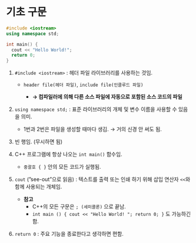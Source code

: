 # 기초 구문

```cpp
#include <iostream>
using namespace std;

int main() {
  cout << "Hello World!";
  return 0;
}
```

1. `#include <iostream>` : 헤더 파일 라이브러리를 사용하는 것임.
    
    - `header file(헤더 파일)`, `include file(인클루드 파일)`
      
        - **→ 컴파일러에 의해 다른 소스 파일에 자동으로 포함된 소스 코드의 파일**
          
2. `using namespace std;`  : 표준 라이브러리의 개체 및 변수 이름을 사용할 수 있음을 의미.
    - 1번과 2번은 파일을 생성할 때마다 생김. → 거의 신경 안 써도 됨.
      
3. 빈 행임. (무시하면 됨)

4. C++ 프로그램에 항상 나오는 `int main()` 함수임.
    - `중괄호 { }` 안의 모든 코드가 실행됨.

5. `cout` (”see-out”으로 읽음) : 텍스트를 출력 또는 인쇄 하기 위해 삽입 연산자 `<<`와 함께 사용되는 개체임.
    - **참고**
        - C++의 모든 구문은 `; (세미콜론)` 으로 끝남.
        - `int main () { cout << "Hello World! "; return 0; }` 도 가능하긴 함.

6. `return 0`  : 주요 기능을 종료한다고 생각하면 편함.
